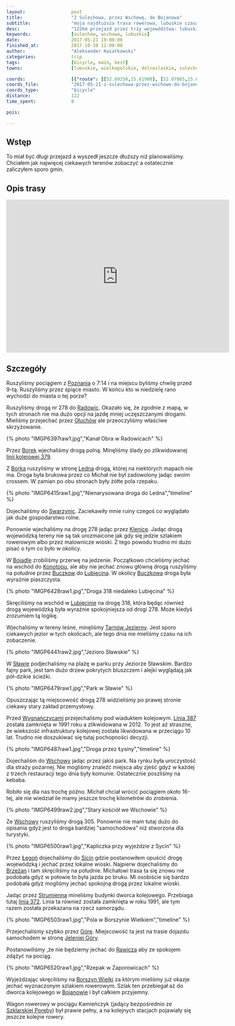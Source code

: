 ```yaml
---
layout:                 post
title:                  "Z Sulechowa, przez Wschowę, do Bojanowa"
subtitle:               "moja najdłuższa trasa rowerowa, lubuskie czasami ma słabą siatkę dróg dla rowerzystów"
desc:                   "122km przejazd przez trzy województwa: lubuskie, dolnośląskie i wielkopolskie. Celem była klasyczna ciekawość, aby za jednym zamachem jak najwięcej zobaczyć."
keywords:               [sulechów, wschowa, lubuskie]
date:                   2017-05-21 19:00:00
finished_at:            2017-10-10 12:00:00
author:                 "Aleksander Kwiatkowski"
categories:             trip
tags:                   [bicycle, main, best]
towns:                  [lubuskie, wielkopolskie, dolnoslaskie, sulechow, trzebiechow, bojadla, nowa_sol, slawa, wschowa, niechlow, gora, bojanowo]

coords:                 [{"route": [[52.09250,15.61900], [52.07805,15.62106], [52.04291,15.69333], [52.02094,15.70226], [51.98924,15.69969], [51.98163,15.72028], [51.99970,15.75153], [51.98871,15.79959], [51.95191,15.81024], [51.91783,15.80852], [51.89135,15.83530], [51.89029,15.87547], [51.88690,15.87650], [51.88425,15.93452], [51.85680,15.99838], [51.85924,16.01966], [51.87524,16.07185], [51.84598,16.12197], [51.85033,16.17570], [51.83580,16.18343], [51.81967,16.21690], [51.80153,16.31561], [51.80195,16.32745], [51.77870,16.39028], [51.72790,16.42787], [51.71557,16.48298], [51.69716,16.49431], [51.67535,16.53104], [51.66449,16.55662], [51.67279,16.59627], [51.67183,16.63902], [51.68620,16.68983], [51.70025,16.71523], [51.69855,16.73892], [51.70089,16.74459]], "type": "bicycle"}]
coords_file:            "2017-05-21-z-sulechowa-przez-wschowe-do-bojanowa.json"
coords_type:            "bicycle"
distance:               122
time_spent:             8

pois:

---
```


[wiki-poznan]: https://pl.wikipedia.org/wiki/Pozna%C5%84
[wiki-radowice]: https://pl.wikipedia.org/wiki/Radowice
[wiki-gluchow]: https://pl.wikipedia.org/wiki/G%C5%82uch%C3%B3w_(powiat_zielonog%C3%B3rski)
[wiki-borek]: https://pl.wikipedia.org/wiki/Borek_(powiat_zielonog%C3%B3rski)
[wiki-ledno]: https://pl.wikipedia.org/wiki/Ledno
[wiki-swarzynice]: https://pl.wikipedia.org/wiki/Swarzynice
[wiki-klenica]: https://pl.wikipedia.org/wiki/Klenica
[wiki-bojadla]: https://pl.wikipedia.org/wiki/Bojad%C5%82a
[wiki-konotop]: https://pl.wikipedia.org/wiki/Konotop_(wojew%C3%B3dztwo_lubuskie)
[wiki-buczkow]: https://pl.wikipedia.org/wiki/Buczk%C3%B3w_(wojew%C3%B3dztwo_lubuskie)
[wiki-lubiecin]: https://pl.wikipedia.org/wiki/Lubi%C4%99cin
[wiki-buczkow]: https://pl.wikipedia.org/wiki/Buczk%C3%B3w_(wojew%C3%B3dztwo_lubuskie)
[wiki-lubiecin]: https://pl.wikipedia.org/wiki/Lubi%C4%99cin
[wiki-tarnow-jezierny]: https://pl.wikipedia.org/wiki/Tarn%C3%B3w_Jezierny
[wiki-slawa]: https://pl.wikipedia.org/wiki/S%C5%82awa_(miasto)
[wiki-wygnanczyce]: https://pl.wikipedia.org/wiki/Wygna%C5%84czyce
[wiki-wschowa]: https://pl.wikipedia.org/wiki/Wschowa
[wiki-legon]: https://pl.wikipedia.org/wiki/%C5%81%C4%99go%C5%84
[wiki-siciny]: https://pl.wikipedia.org/wiki/Siciny_(wojew%C3%B3dztwo_dolno%C5%9Bl%C4%85skie)
[wiki-brzezany]: https://pl.wikipedia.org/wiki/Brze%C5%BCany_(wojew%C3%B3dztwo_dolno%C5%9Bl%C4%85skie)
[wiki-strumienna]: https://pl.wikipedia.org/wiki/Strumienna
[wiki-gora]: https://pl.wikipedia.org/wiki/G%C3%B3ra_(wojew%C3%B3dztwo_dolno%C5%9Bl%C4%85skie)
[wiki-jelenia-gora]: https://pl.wikipedia.org/wiki/Jelenia_G%C3%B3ra
[wiki-rawicz]: https://pl.wikipedia.org/wiki/Rawicz
[wiki-borszyn-wielki]: https://pl.wikipedia.org/wiki/Borszyn_Wielki
[wiki-bojanowo]: https://pl.wikipedia.org/wiki/Bojanowo
[wiki-szklarska-poreba]: https://pl.wikipedia.org/wiki/Szklarska_Por%C4%99ba
[wiki-linia-379]: https://pl.wikipedia.org/wiki/Linia_kolejowa_nr_379
[wiki-linia-372]: https://pl.wikipedia.org/wiki/Linia_kolejowa_nr_372
[wiki-linia-387]: https://pl.wikipedia.org/wiki/Linia_kolejowa_nr_387

[wynganczyce-stacja]: http://pl.atlaskolejowy.net/lubuskie/?id=baza&poz=415


Wstęp
-----

To miał być długi przejazd a wyszedł jeszcze dłuższy niż planowaliśmy.
Chciałem jak najwięcej ciekawych terenów zobaczyć a ostatecznie zaliczyłem
sporo gmin.

Opis trasy
----------

<iframe height='405' width='590' frameborder='0' allowtransparency='true' scrolling='no' src='https://www.strava.com/activities/999287140/embed/3cc5b1d68460d298352fe58e27e2cfb0fa0a8cc6'></iframe>

Szczegóły
---------

Ruszyliśmy pociągiem z [Poznania][wiki-poznan] o 7:14 i na miejscu byliśmy
chwilę przed 9-tą. Ruszyliśmy przez śpiące miasto. W końcu kto w niedzielę
rano wychodzi do miasta o tej porze?

Ruszyliśmy drogą nr 278 do [Radowic][wiki-radowice]. Okazało się, że zgodnie
z mapą, w tych stronach nie ma dużo opcji na jazdę mniej uczęszczanymi drogami.
Mieliśmy przejechać przez [Głuchów][wiki-gluchow] ale przeoczyliśmy
właściwe skrzyżowanie.

{% photo "IMGP6397raw1.jpg","Kanał Obra w Radowicach" %}

Przez [Borek][wiki-borek] wjechaliśmy drogą polną. Minęliśmy ślady po
zlikwidowanej [linii kolejowej 379][wiki-linia-379].

Z [Borka][wiki-borek] ruszyliśmy w stronę [Ledna][wiki-ledno] drogą, której
na niektórych mapach nie ma. Droga była brukowa przez co Michał nie był
zadowolony jadąc swoim crossem. W zamian po obu stronach były żółte pola
rzepaku.

{% photo "IMGP6415raw1.jpg","Nienarysowana droga do Ledna","timeline" %}

Dojechaliśmy do [Swarzynic][wiki-swarzynice]. Zaciekawiły mnie ruiny
czegoś co wyglądało jak duże gospodarstwo rolne.

Ponownie wjechaliśmy na drogę 278 jadąc przez [Klenicę][wiki-klenica].
Jadąc drogą wojewódzką tereny nie są tak urozmaicone jak gdy się jedzie
szlakiem rowerowym albo przez malownicze wioski. Z tego powodu trudno mi
dużo pisać o tym co było w okolicy.

W [Bojadle][wiki-bojadla] zrobiliśmy przerwę na jedzenie. Początkowo chcieliśmy
jechać na wschód do [Konotopu][wiki-konotop], ale aby nie jechać znowu
główną drogą ruszyliśmy na południe przez [Buczkow][wiki-buczkow] do
[Lubięcina][wiki-lubiecin]. W okolicy [Buczkowa][wiki-buczkow] droga była
wyraźnie piaszczysta.

{% photo "IMGP6428raw1.jpg","Droga 318 niedaleko Lubięcina" %}

Skręciliśmy na wschód w [Lubięcinie][wiki-lubiecin] na drogę 318, która będąc
również drogą wojewódzką była wyraźnie spokojniejsza od drogi 278. Może kiedyś
zrozumiem tą logikę.

Wjechaliśmy w tereny leśne, minęliśmy [Tarnów Jezierny][wiki-tarnow-jezierny].
Jest sporo ciekawych jezior w tych okolicach, ale tego dnia nie mieliśmy czasu
na ich zobaczenie.

{% photo "IMGP6441raw2.jpg","Jezioro Sławskie" %}

W [Sławie][wiki-slawa] podjechaliśmy na plażę w parku przy Jeziorze Sławskim.
Bardzo fajny park, jest tam dużo drzew pokrytych bluszczem i alejki wyglądają
jak pół-dzikie ścieżki.

{% photo "IMGP6479raw1.jpg","Park w Sławie" %}

Opuszczając tą miejscowość drogą 278 widzieliśmy po prawej stronie ciekawy
stary zakład przemysłowy.

Przed [Wygnańczycami][wiki-wygnanczyce] przejechaliśmy pod wiaduktem kolejowym.
[Linia 387][wiki-linia-387] została zamknięta w 1991 roku a
zlikwidowana w 2012. To jest aż straszne,
że wiekszość infrastruktury kolejowej została likwidowana w przeciągu 10 lat.
Trudno nie doszukiwać się tutaj pochopności decyzji.

{% photo "IMGP6487raw1.jpg","Droga przez Łysiny","timeline" %}

Dojechaliśm do [Wschowy][wiki-wschowa] jadąc przez jakiś park. Na rynku była
uroczystość dla straży pożarnej. Nie mogliśmy znaleźć miejsca aby zjeść gdyż
w każdej z trzech restauracji tego dnia były komunie. Ostatecznie poszliśmy na
kebaba.

Robiło się dla nas trochę późno. Michał chciał wrócić pociągiem około 16-tej,
ale nie wiedział ile mamy jeszcze trochę kilometrów do zrobienia.

{% photo "IMGP6499raw2.jpg","Stary kościół we Wschowie" %}

Ze [Wschowy][wiki-wschowa] ruszyliśmy drogą 305. Ponownie nie mam tutaj dużo
do opisania gdyż jest to droga bardziej "samochodowa" niż stworzona dla
turystyki.

{% photo "IMGP6500raw1.jpg","Kapliczka przy wyjeździe z Sycin" %}

Przez [Łęgoń][wiki-legon] dojechaliśmy do [Sicin][wiki-siciny] gdzie
postanowiłem opuścić drogę wojewódzką i jechać przez lokalne wioski.
Najpierw dojechaliśmy do [Brzeżan][wiki-brzezany] i tam skręciliśmy na południe.
Michałowi trasa ta się znowu nie podobała gdyż w połowie to była jazda po bruku.
Mi osobiście się bardzo podobała gdyż mogliśmy jechać spokojną drogą przez lokalne
wioski.


Jadąc przez [Strumienną][wiki-strumienna] mineliśmy budynki dworca kolejowego.
Przebiaga tutaj [linia 372][wiki-linia-372]. Linia ta również została zamknięta
w roku 1991, ale tym razem została przekazana na rzecz samorządu.

{% photo "IMGP6503raw1.jpg","Pola w Borszynie Wielkiem","timeline" %}

Przejechaliśmy szybko przez [Górę][wiki-gora]. Miejscowość ta jest na trasie
dojazdu samochodem w stronę [Jeleniej Góry][wiki-jelenia-gora].

Postanowiliśmy ,że nie będziemy jechać do [Rawicza][wiki-rawicz] aby ze
spokojem zdążyć na pociąg.

{% photo "IMGP6520raw1.jpg","Rzepak w Zaporowicach" %}

Wyjeżdzając skręciliśmy na [Borszyn Wielki][wiki-borszyn-wielki] za którym
mieliśmy już okazje jechać wyznaczonym szlakiem rowerowym.
Szlak ten przebiegał aż do dworca kolejowego w [Bojanowie][wiki-bojanowo]
i był całkiem przyjemny.

Wagon rowerowy w pociągu Kamieńczyk (jadący bezpośrednio
ze [Szklarskiej Poręby][wiki-szklarska-poreba]) był prawie pełny, a
na kolejnych stacjach pojawiały się jeszcze kolejne rowery.
